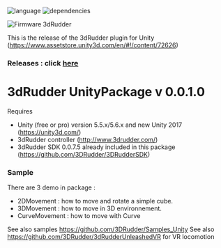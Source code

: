 ![language](https://img.shields.io/badge/Language-C%23-green.svg) 
![dependencies](https://img.shields.io/badge/Dependecies-Unity%205.5-green.svg)

![Firmware 3dRudder](https://img.shields.io/badge/Firmware%203dRudder-%3E%20v1.3.4.0-brightgreen.svg)

This is the release of the 3dRudder plugin for Unity
(https://www.assetstore.unity3d.com/en/#!/content/72626)

### Releases : click [here](https://github.com/3DRudder/3DRudderUnityPackage/releases/latest)
# 3dRudder UnityPackage v 0.0.1.0

Requires

- Unity (free or pro) version 5.5.x/5.6.x and new Unity 2017 (https://unity3d.com/)
- 3dRudder controller (http://www.3drudder.com/)
- 3dRudder SDK 0.0.7.5 already included in this package (https://github.com/3DRudder/3DRudderSDK)


### Sample

There are 3 demo in package : 
- 2DMovement : how to move and rotate a simple cube. 
- 3DMovement :  how to move in 3D environnement.
- CurveMovement : how to move with Curve

See also samples https://github.com/3DRudder/Samples_Unity
See also https://github.com/3DRudder/3dRudderUnleashedVR for VR locomotion
